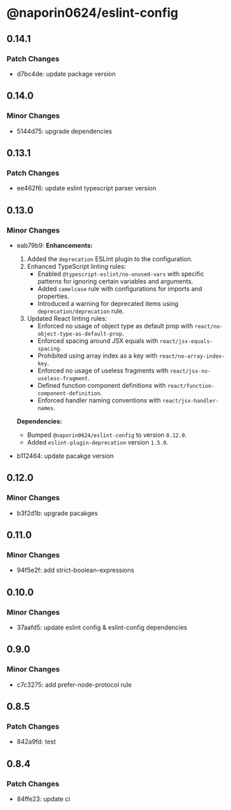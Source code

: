 # @naporin0624/eslint-config

## 0.14.1

### Patch Changes

- d7bc4de: update package version

## 0.14.0

### Minor Changes

- 5144d75: upgrade dependencies

## 0.13.1

### Patch Changes

- ee462f6: update eslint typescript parser version

## 0.13.0

### Minor Changes

- eab79b9: **Enhancements:**

  1. Added the `deprecation` ESLint plugin to the configuration.
  2. Enhanced TypeScript linting rules:
     - Enabled `@typescript-eslint/no-unused-vars` with specific patterns for ignoring certain variables and arguments.
     - Added `camelcase` rule with configurations for imports and properties.
     - Introduced a warning for deprecated items using `deprecation/deprecation` rule.
  3. Updated React linting rules:
     - Enforced no usage of object type as default prop with `react/no-object-type-as-default-prop`.
     - Enforced spacing around JSX equals with `react/jsx-equals-spacing`.
     - Prohibited using array index as a key with `react/no-array-index-key`.
     - Enforced no usage of useless fragments with `react/jsx-no-useless-fragment`.
     - Defined function component definitions with `react/function-component-definition`.
     - Enforced handler naming conventions with `react/jsx-handler-names`.

  **Dependencies:**

  - Bumped `@naporin0624/eslint-config` to version `0.12.0`.
  - Added `eslint-plugin-deprecation` version `1.5.0`.

- b112464: update pacakge version

## 0.12.0

### Minor Changes

- b3f2d1b: upgrade pacakges

## 0.11.0

### Minor Changes

- 94f5e2f: add strict-boolean-expressions

## 0.10.0

### Minor Changes

- 37aafd5: update eslint config & eslint-config dependencies

## 0.9.0

### Minor Changes

- c7c3275: add prefer-node-protocol rule

## 0.8.5

### Patch Changes

- 842a9fd: test

## 0.8.4

### Patch Changes

- 84ffe23: update ci
